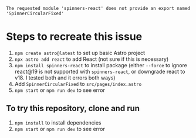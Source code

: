 ```
The requested module 'spinners-react' does not provide an export named 'SpinnerCircularFixed'
```

# Steps to recreate this issue

1. `npm create astro@latest` to set up basic Astro project
2. `npx astro add react` to add React (not sure if this is necessary)
3. `npm install spinners-react` to install package (either `--force` to ignore react@19 is not supported with `spinners-react`, or downgrade react to v18. I tested both and it errors both ways)
4. Add `SpinnerCircularFixed` to `src/pages/index.astro`
5. `npm start` or `npm run dev` to see error

## To try this repository, clone and run

1. `npm install` to install dependencies
2. `npm start` or `npm run dev` to see error
